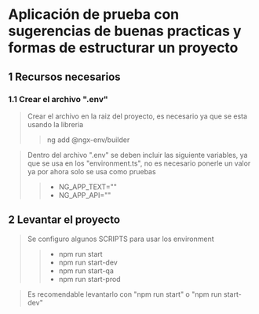 # Aplicación de prueba con sugerencias de buenas practicas y formas de estructurar un proyecto

## 1 Recursos necesarios

### 1.1  Crear el archivo ".env"
>Crear el archivo en la raiz del proyecto, es necesario ya que se esta usando la libreria
>>ng add @ngx-env/builder

>Dentro del archivo ".env" se deben incluir las siguiente variables, ya que se usa en los "environment.ts", no es necesario ponerle un valor ya por ahora solo se usa como pruebas
>>- NG_APP_TEXT=""
>>- NG_APP_API=""

## 2 Levantar el proyecto

>Se configuro algunos SCRIPTS para usar los environment
>>- npm run start
>>- npm run start-dev
>>- npm run start-qa
>>- npm run start-prod

>Es recomendable levantarlo con "npm run start" o "npm run start-dev"